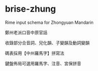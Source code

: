brise-zhung
===========

Rime input schema for Zhongyuan Mandarin

鄭州老派口音中原官話

收錄部分合音詞、兒化韻、子變韻及動詞變韻

碼表採用【中州羅馬字】拼寫法

鍵盤佈局可選用羅馬字、注音、宮保拼音
